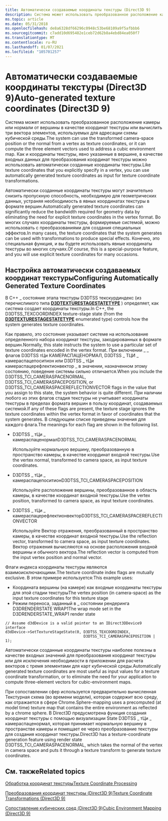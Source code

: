 ```yaml
---
title: Автоматически создаваемые координаты текстуры (Direct3D 9)
description: Система может использовать преобразованное расположение камеры или нормали от вершины в качестве координат текстуры или вычислить три вектора элементов, используемых для адресации схемы кубической среды.
ms.topic: article
ms.date: 05/31/2018
ms.openlocfilehash: de8a6328df66296c0948c53be68109a9f5afbbb6
ms.sourcegitcommit: c7add10d695482e1ceb72d62b8a4ebd84ea050f7
ms.translationtype: MT
ms.contentlocale: ru-RU
ms.lasthandoff: 01/07/2021
ms.locfileid: "105701257"
---
```

# <a name="auto-generated-texture-coordinates-direct3d-9"></a><span data-ttu-id="49ae6-103">Автоматически создаваемые координаты текстуры (Direct3D 9)</span><span class="sxs-lookup"><span data-stu-id="49ae6-103">Auto-generated texture coordinates (Direct3D 9)</span></span>

<span data-ttu-id="49ae6-104">Система может использовать преобразованное расположение камеры или нормали от вершины в качестве координат текстуры или вычислить три вектора элементов, используемых для адресации схемы кубической среды.</span><span class="sxs-lookup"><span data-stu-id="49ae6-104">The system can use the transformed camera-space position or the normal from a vertex as texture coordinates, or it can compute the three element vectors used to address a cubic environment map.</span></span> <span data-ttu-id="49ae6-105">Как и координаты текстуры, явно указанные в вершине, в качестве входных данных для преобразования координат текстуры можно использовать автоматически созданные координаты текстуры.</span><span class="sxs-lookup"><span data-stu-id="49ae6-105">Like texture coordinates that you explicitly specify in a vertex, you can use automatically generated texture coordinates as input for texture coordinate transformations.</span></span>

<span data-ttu-id="49ae6-106">Автоматически созданные координаты текстуры могут значительно снизить пропускную способность, необходимую для геометрических данных, устраняя необходимость в явных координатах текстуры в формате вершин.</span><span class="sxs-lookup"><span data-stu-id="49ae6-106">Automatically generated texture coordinates can significantly reduce the bandwidth required for geometry data by eliminating the need for explicit texture coordinates in the vertex format.</span></span> <span data-ttu-id="49ae6-107">Во многих случаях координаты текстуры, формируемые системой, можно использовать с преобразованиями для создания специальных эффектов.</span><span class="sxs-lookup"><span data-stu-id="49ae6-107">In many cases, the texture coordinates that the system generates can be used with transformations to produce special effects.</span></span> <span data-ttu-id="49ae6-108">Конечно, это специальная функция, и вы будете использовать явные координаты текстуры во многих случаях.</span><span class="sxs-lookup"><span data-stu-id="49ae6-108">Of course, this is a special-purpose feature, and you will use explicit texture coordinates for many occasions.</span></span>

## <a name="configuring-automatically-generated-texture-coordinates"></a><span data-ttu-id="49ae6-109">Настройка автоматически создаваемых координат текстуры</span><span class="sxs-lookup"><span data-stu-id="49ae6-109">Configuring Automatically Generated Texture Coordinates</span></span>

<span data-ttu-id="49ae6-110">В C++ \_ состояние этапа текстуры D3DTSS текскурдиндекс (из перечислимого типа [**D3DTEXTURESTAGESTATETYPE**](./d3dtexturestagestatetype.md) ) определяет, как система создает координаты текстуры.</span><span class="sxs-lookup"><span data-stu-id="49ae6-110">In C++, the D3DTSS\_TEXCOORDINDEX texture-stage state (from the [**D3DTEXTURESTAGESTATETYPE**](./d3dtexturestagestatetype.md) enumerated type) controls how the system generates texture coordinates.</span></span>

<span data-ttu-id="49ae6-111">Как правило, это состояние указывает системе на использование определенного набора координат текстуры, закодированных в формате вершин.</span><span class="sxs-lookup"><span data-stu-id="49ae6-111">Normally, this state instructs the system to use a particular set of texture coordinates encoded in the vertex format.</span></span> <span data-ttu-id="49ae6-112">При включении \_ \_ флагов D3DTSS тЦи КАМЕРАСПАЦЕНОРМАЛ, D3DTSS \_ ТЦИ \_ камераспацепоситион или D3DTSS \_ тЦи камераспацерефлектионвектор \_ в значении, назначенном этому состоянию, поведение системы сильно отличается.</span><span class="sxs-lookup"><span data-stu-id="49ae6-112">When you include the D3DTSS\_TCI\_CAMERASPACENORMAL, D3DTSS\_TCI\_CAMERASPACEPOSITION, or D3DTSS\_TCI\_CAMERASPACEREFLECTIONVECTOR flags in the value that you assign to this state, the system behavior is quite different.</span></span> <span data-ttu-id="49ae6-113">При наличии любого из этих флагов стадия текстуры не учитывает координаты текстуры в пределах формата вершин в пользу координат, создаваемых системой.</span><span class="sxs-lookup"><span data-stu-id="49ae6-113">If any of these flags are present, the texture stage ignores the texture coordinates within the vertex format in favor of coordinates that the system generates.</span></span> <span data-ttu-id="49ae6-114">В следующем списке приведены значения для каждого флага.</span><span class="sxs-lookup"><span data-stu-id="49ae6-114">The meanings for each flag are shown in the following list.</span></span>

-   <span data-ttu-id="49ae6-115">D3DTSS \_ тЦи \_ камераспаценормал</span><span class="sxs-lookup"><span data-stu-id="49ae6-115">D3DTSS\_TCI\_CAMERASPACENORMAL</span></span>

    <span data-ttu-id="49ae6-116">Используйте нормальную вершину, преобразованную в пространство камеры, в качестве координат входной текстуры.</span><span class="sxs-lookup"><span data-stu-id="49ae6-116">Use the vertex normal, transformed to camera space, as input texture coordinates.</span></span>

-   <span data-ttu-id="49ae6-117">D3DTSS \_ тЦи \_ камераспацепоситион</span><span class="sxs-lookup"><span data-stu-id="49ae6-117">D3DTSS\_TCI\_CAMERASPACEPOSITION</span></span>

    <span data-ttu-id="49ae6-118">Используйте расположение вершины, преобразованное в область камеры, в качестве координат входной текстуры.</span><span class="sxs-lookup"><span data-stu-id="49ae6-118">Use the vertex position, transformed to camera space, as input texture coordinates.</span></span>

-   <span data-ttu-id="49ae6-119">D3DTSS \_ тЦи \_ камераспацерефлектионвектор</span><span class="sxs-lookup"><span data-stu-id="49ae6-119">D3DTSS\_TCI\_CAMERASPACEREFLECTIONVECTOR</span></span>

    <span data-ttu-id="49ae6-120">Используйте Вектор отражения, преобразованный в пространство камеры, в качестве координат входной текстуры.</span><span class="sxs-lookup"><span data-stu-id="49ae6-120">Use the reflection vector, transformed to camera space, as input texture coordinates.</span></span> <span data-ttu-id="49ae6-121">Вектор отражения вычисляются на основе расположения входной вершины и обычного вектора.</span><span class="sxs-lookup"><span data-stu-id="49ae6-121">The reflection vector is computed from the input vertex position and normal vector.</span></span>

<span data-ttu-id="49ae6-122">Флаги индекса координаты текстуры являются взаимоисключающими.</span><span class="sxs-lookup"><span data-stu-id="49ae6-122">The texture coordinate index flags are mutually exclusive.</span></span> <span data-ttu-id="49ae6-123">В этом примере используется:</span><span class="sxs-lookup"><span data-stu-id="49ae6-123">This example uses:</span></span>

-   <span data-ttu-id="49ae6-124">Координата вершины (на камере) как входные координаты текстуры для этой стадии текстуры</span><span class="sxs-lookup"><span data-stu-id="49ae6-124">The vertex position (in camera-space) as the input texture coordinates for this texture stage</span></span>
-   <span data-ttu-id="49ae6-125">Режим переноса, заданный в \_ состоянии рендеринга D3DRENDERSTATE WRAP1</span><span class="sxs-lookup"><span data-stu-id="49ae6-125">The wrap mode set in the D3DRENDERSTATE\_WRAP1 render state</span></span>


```
// Assume d3dDevice is a valid pointer to an IDirect3DDevice9 interface
d3dDevice->SetTextureStageState(0, D3DTSS_TEXCOORDINDEX, 
                                   D3DTSS_TCI_CAMERASPACEPOSITION | 1);
```



<span data-ttu-id="49ae6-126">Автоматически созданные координаты текстуры наиболее полезны в качестве входных значений для преобразования координат текстуры или для исключения необходимости в приложении для расчета векторов с тремя элементами для карт кубической среды.</span><span class="sxs-lookup"><span data-stu-id="49ae6-126">Automatically generated texture coordinates are most useful as input values for a texture coordinate transformation, or to eliminate the need for your application to compute three-element vectors for cubic-environment maps.</span></span>

<span data-ttu-id="49ae6-127">При сопоставлении сфер используется предварительно вычисленная Текстурная схема (во времени модели), которая содержит всю среду, как отражается в сфере Chrome.</span><span class="sxs-lookup"><span data-stu-id="49ae6-127">Sphere-mapping uses a precomputed (at model time) texture map that contains the entire environment as reflected by a chrome sphere.</span></span> <span data-ttu-id="49ae6-128">В Direct3D предусмотрена функция создания координат текстуры с помощью визуализации State D3DTSS \_ тЦи \_ камераспаценормал, которая принимает нормальную вершину в пространстве камеры и помещает ее через преобразование текстуры для создания координат текстуры.</span><span class="sxs-lookup"><span data-stu-id="49ae6-128">Direct3D has a texture-coordinate generation feature using render state D3DTSS\_TCI\_CAMERASPACENORMAL, which takes the normal of the vertex in camera space and puts it through a texture transform to generate texture coordinates.</span></span>

## <a name="related-topics"></a><span data-ttu-id="49ae6-129">См. также</span><span class="sxs-lookup"><span data-stu-id="49ae6-129">Related topics</span></span>

<dl> <dt>

[<span data-ttu-id="49ae6-130">Обработка координат текстуры</span><span class="sxs-lookup"><span data-stu-id="49ae6-130">Texture Coordinate Processing</span></span>](texture-coordinate-processing.md)
</dt> <dt>

[<span data-ttu-id="49ae6-131">Преобразования координат текстуры (Direct3D 9)</span><span class="sxs-lookup"><span data-stu-id="49ae6-131">Texture Coordinate Transformations (Direct3D 9)</span></span>](texture-coordinate-transformations.md)
</dt> <dt>

[<span data-ttu-id="49ae6-132">Сопоставление кубических сред (Direct3D 9)</span><span class="sxs-lookup"><span data-stu-id="49ae6-132">Cubic Environment Mapping (Direct3D 9)</span></span>](cubic-environment-mapping.md)
</dt> </dl>

 

 
